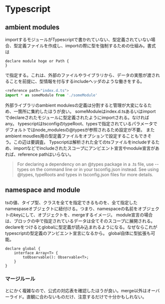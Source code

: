 # Typescript

## ambient modules

importするモジュールがTypescriptで書かれていない、型定義されていない場合、型定義ファイルを作成し、importの際に型を強制するための仕組み。書式は

```
declare module hoge or Path {
}
```
<reference path ="*.d.ts">で指定する。これは、外部のファイルやライブラリから、データの実態が渡されることを前提に、型情報を付与するincludeヘッダのような働きをする。

```ts
<reference path="index.d.ts">
import * as someModule from './someModule'
```
外部ライブラリのambient modulesの定義は分割すると管理が大変になるため、一箇所に集約したほうが良い。
someModuleはindex.d.tsあるいはimportでdeclareされたモジュールに型定義されたようにimportされる。なければany。
typescriptはtsconfigのtypeRoot、typesで指定されているパラメータでデフォルトではnode_modulesの@typesが参照されるため設定が不要。
またambient moudles用の型定義ファイルをオプションで設定することもできそう。この辺は要調査。
Typscriptは解析された全てのtsファイルをincludeするため、importなどでincludeされたスコープにアンビエント宣言やmodule宣言があれば、reference pathはいらない。

> For declaring a dependency on an @types package in a .ts file, use --types on the command line or in your tsconfig.json instead. See using @types, typeRoots and types in tsconfig.json files for more details.

## namespace and module

tsの値、タイプ型、クラスを全てを指定できるものを、全て指定したnamespaseオブジェクトに紐付ける。つまり、namespaceの名前をオブジェクトのkeyにして、オブジェクトを、mergeするイメージ。
module宣言の場合は、ブロックの中で指定されているデータは全てそのスコープに展開される。declareをつけるとglobalに型定義が読み込まれるようになる。なぜならこれがtypescriptの型定義のアンビエント宣言になるから。
global自体に型拡張も可能。
```
declare global {
    interface Array<T> {
        toObservable(): Observable<T>;
    }
}
```

### マージルール
とにかく複雑なので、公式の対応表を確認したほうが良い。merge以外はオーバーライド。直観に合わないものだけ、注意するだけで十分かもしれない。
